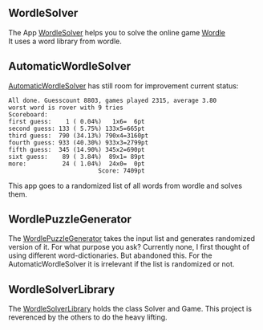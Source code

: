 ## WordleSolver

The App [WordleSolver](/WordleSolver) helps you to solve the online game [Wordle](https://www.powerlanguage.co.uk/wordle/)  
It uses a word library from wordle.

## AutomaticWordleSolver
[AutomaticWordleSolver](/AutomaticWordleSolver) has still room for improvement current status:
```
All done. Guesscount 8803, games played 2315, average 3.80
worst word is rover with 9 tries
Scoreboard:
first guess:    1 ( 0.04%)   1x6=  6pt
second guess: 133 ( 5.75%) 133x5=665pt
third guess:  790 (34.13%) 790x4=3160pt
fourth guess: 933 (40.30%) 933x3=2799pt
fifth guess:  345 (14.90%) 345x2=690pt
sixt guess:    89 ( 3.84%)  89x1= 89pt
more:          24 ( 1.04%)  24x0=  0pt
                         Score: 7409pt
```
This app goes to a randomized list of all words from wordle and solves them.

## WordlePuzzleGenerator
The [WordlePuzzleGenerator](/WordlePuzzleGenerator) takes the input list and generates randomized version of it. For what purpose you ask? Currently none, I first thought of using different word-dictionaries. But abandoned this. For the AutomaticWordleSolver it is irrelevant if the list is randomized or not.

## WordleSolverLibrary
The [WordleSolverLibrary](/WordleSolverLibrary) holds the class Solver and Game. This project is reverenced by the others to do the heavy lifting.
